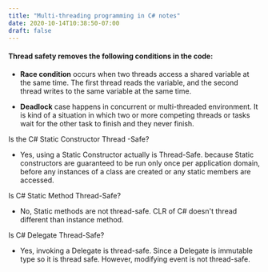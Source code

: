 ```yaml
---
title: "Multi-threading programming in C# notes"
date: 2020-10-14T10:38:50-07:00
draft: false
---
```


#### Thread safety removes the following conditions in the code:

- **Race condition** occurs when two threads access a shared variable at the same time. The first thread reads the variable, and the second thread writes to the same variable at the same time.

- **Deadlock** case happens in concurrent or multi-threaded environment. It is kind of a situation in which two or more competing threads or tasks wait for the other task to finish and they never finish.

Is the C# Static Constructor Thread -Safe?

- Yes, using a Static Constructor actually is Thread-Safe.
because Static constructors are guaranteed to be run only once per application domain, before any instances of a class are created or any static members are accessed.

Is C# Static Method Thread-Safe?

- No, Static methods are not thread-safe. CLR of C# doesn't thread different than instance method.
 
Is C# Delegate Thread-Safe?
 
- Yes, invoking a Delegate is thread-safe. Since a Delegate is immutable type so it is thread safe. However, modifying event is not thread-safe.
